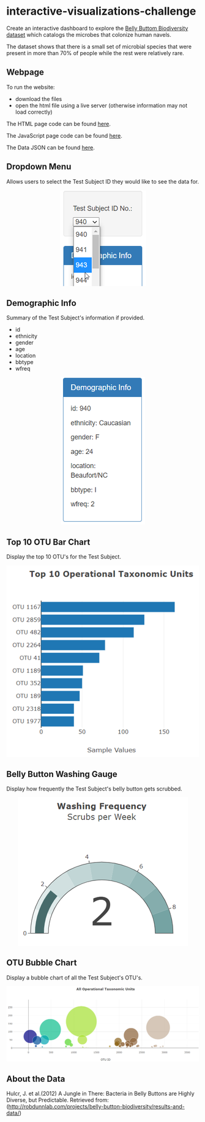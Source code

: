 # interactive-visualizations-challenge

Create an interactive dashboard to explore the [Belly Buttom Biodiversity dataset](https://github.com/meielerol/interactive-visualizations-challenge/blob/main/data/samples.json) which catalogs the microbes that colonize human navels.

The dataset shows that there is a small set of microbial species that were present in more than 70% of people while the rest were relatively rare.

## Webpage

To run the website:
- download the files
- open the html file using a live server (otherwise information may not load correctly)

The HTML page code can be found [here](https://github.com/meielerol/interactive-visualizations-challenge/blob/main/index.html).

The JavaScript page code can be found [here](https://github.com/meielerol/interactive-visualizations-challenge/blob/main/static/js/app.js).

The Data JSON can be found [here](https://github.com/meielerol/interactive-visualizations-challenge/tree/main/data).

## Dropdown Menu

Allows users to select the Test Subject ID they would like to see the data for.

<p align="center"><img src="https://github.com/meielerol/interactive-visualizations-challenge/blob/main/images/TestSubjectID-DropdownMenu.png" alt="Test Subject Dropdown Menu"></p>

## Demographic Info

Summary of the Test Subject's information if provided.
- id
- ethnicity
- gender
- age
- location
- bbtype
- wfreq

<p align="center"><img src="https://github.com/meielerol/interactive-visualizations-challenge/blob/main/images/DemographicInfo-Panel.png" alt="Demographic Info"></p>

## Top 10 OTU Bar Chart

Display the top 10 OTU's for the Test Subject.

<p align="center"><img src="https://github.com/meielerol/interactive-visualizations-challenge/blob/main/images/Top10-OTU.png" alt="Top 10 OTU Bar Chart"></p>

## Belly Button Washing Gauge

Display how frequently the Test Subject's belly button gets scrubbed.

<p align="center"><img src="https://github.com/meielerol/interactive-visualizations-challenge/blob/main/images/WashFrequency.png" alt="Wash Frequency Gauge"></p>

## OTU Bubble Chart

Display a bubble chart of all the Test Subject's OTU's.

<p align="center"><img src="https://github.com/meielerol/interactive-visualizations-challenge/blob/main/images/All-OTU.png" alt="OTU Bubble Chart"></p>

## About the Data

Hulcr, J. et al.(2012) A Jungle in There: Bacteria in Belly Buttons are Highly Diverse, but Predictable. Retrieved from: (http://robdunnlab.com/projects/belly-button-biodiversity/results-and-data/)